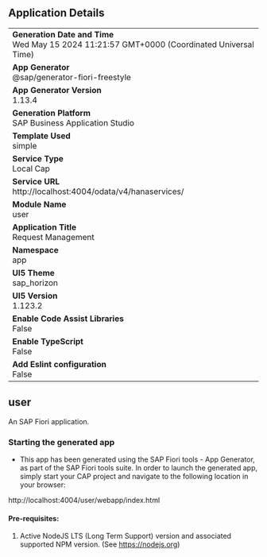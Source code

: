 ## Application Details
|               |
| ------------- |
|**Generation Date and Time**<br>Wed May 15 2024 11:21:57 GMT+0000 (Coordinated Universal Time)|
|**App Generator**<br>@sap/generator-fiori-freestyle|
|**App Generator Version**<br>1.13.4|
|**Generation Platform**<br>SAP Business Application Studio|
|**Template Used**<br>simple|
|**Service Type**<br>Local Cap|
|**Service URL**<br>http://localhost:4004/odata/v4/hanaservices/
|**Module Name**<br>user|
|**Application Title**<br>Request Management|
|**Namespace**<br>app|
|**UI5 Theme**<br>sap_horizon|
|**UI5 Version**<br>1.123.2|
|**Enable Code Assist Libraries**<br>False|
|**Enable TypeScript**<br>False|
|**Add Eslint configuration**<br>False|

## user

An SAP Fiori application.

### Starting the generated app

-   This app has been generated using the SAP Fiori tools - App Generator, as part of the SAP Fiori tools suite.  In order to launch the generated app, simply start your CAP project and navigate to the following location in your browser:

http://localhost:4004/user/webapp/index.html

#### Pre-requisites:

1. Active NodeJS LTS (Long Term Support) version and associated supported NPM version.  (See https://nodejs.org)


